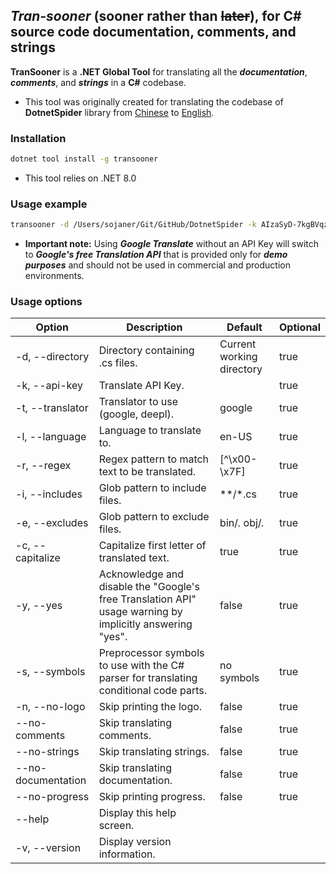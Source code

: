 ## ***Tran-sooner*** (**sooner** rather than ~~later~~), for C# source code documentation, comments, and strings
**TranSooner** is a **.NET Global Tool** for translating all the ***documentation***, ***comments***, and ***strings*** in a **C#** codebase.
- This tool was originally created for translating the codebase of **DotnetSpider** library from [Chinese](https://github.com/dotnetcore/DotnetSpider) to [English](https://github.com/Sojaner/DotnetSpider).

### Installation
```bash
dotnet tool install -g transooner
```
- This tool relies on .NET 8.0

### Usage example
```bash
transooner -d /Users/sojaner/Git/GitHub/DotnetSpider -k AIzaSyD-7kgBVqzyJb0e6k3yvh1PEw0F42xS4T8 -t google -s Debug #The API key here is a dummy API key
```
- **Important note:** Using ***Google Translate*** without an API Key will switch to ***Google's free Translation API*** that is provided only for ***demo purposes*** and should not be used in commercial and production environments.

### Usage options
| Option              | Description                                                                                                  | Default                    | Optional |
|---------------------|--------------------------------------------------------------------------------------------------------------|----------------------------|----------|
| -d, --directory     | Directory containing .cs files.                                                                              | Current working directory  | true     |
| -k, --api-key       | Translate API Key.                                                                                           |                            | true     |
| -t, --translator    | Translator to use (google, deepl).                                                                           | google                     | true     |
| -l, --language      | Language to translate to.                                                                                    | en-US                      | true     |
| -r, --regex         | Regex pattern to match text to be translated.                                                                | [^\x00-\x7F]               | true     |
| -i, --includes      | Glob pattern to include files.                                                                               | **/*.cs                    | true     |
| -e, --excludes      | Glob pattern to exclude files.                                                                               | bin/*.* obj/*.*            | true     |
| -c, --capitalize    | Capitalize first letter of translated text.                                                                  | true                       | true     |
| -y, --yes           | Acknowledge and disable the "Google's free Translation API" usage warning by implicitly answering "yes".     | false                      | true     |
| -s, --symbols       | Preprocessor symbols to use with the C# parser for translating conditional code parts.                       | no symbols                 | true     |
| -n, --no-logo       | Skip printing the logo.                                                                                      | false                      | true     |
| --no-comments       | Skip translating comments.                                                                                   | false                      | true     |
| --no-strings        | Skip translating strings.                                                                                    | false                      | true     |
| --no-documentation  | Skip translating documentation.                                                                              | false                      | true     |
| --no-progress       | Skip printing progress.                                                                                      | false                      | true     |
| --help              | Display this help screen.                                                                                    |                            |          |
| -v, --version       | Display version information.                                                                                 |                            |          |
